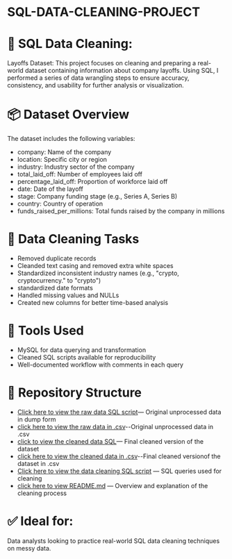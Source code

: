 # SQL-DATA-CLEANING-PROJECT
# 🧹 SQL Data Cleaning: 
Layoffs Dataset: This project focuses on cleaning and preparing a real-world dataset containing information about company layoffs. Using SQL, I performed a series of data wrangling steps to ensure accuracy, consistency, and usability for further analysis or visualization.


# 📦  Dataset Overview
The dataset includes the following variables:
* company: Name of the company
* location: Specific city or region
* industry: Industry sector of the company
* total_laid_off: Number of employees laid off
* percentage_laid_off: Proportion of workforce laid off
* date: Date of the layoff
* stage: Company funding stage (e.g., Series A, Series B)
* country: Country of operation
* funds_raised_per_millions: Total funds raised by the company in millions

# 🧽 Data Cleaning Tasks

* Removed duplicate records
* Cleanded text casing and removed extra white spaces
* Standardized inconsistent industry names (e.g., "crypto, cryptocurrency." to "crypto")
* standardized date formats
* Handled missing values and NULLs
* Created new columns for better time-based analysis

  
# 🔧 Tools Used
* MySQL for data querying and transformation
* Cleaned SQL scripts available for reproducibility
* Well-documented workflow with comments in each query

# 📂 Repository Structure
* [Click here to view the raw data SQL script](https://github.com/OgaPrecious/SQL-DATA-CLEANING-PROJECT/blob/main/01_raw_data.sql)— Original unprocessed data in dump form
* [click here to view the raw data in .csv](https://github.com/OgaPrecious/SQL-DATA-CLEANING-PROJECT/blob/main/02_raw_data.csv)--Original unprocessed data in .csv
* [click to view the cleaned data SQL](https://github.com/OgaPrecious/SQL-DATA-CLEANING-PROJECT/blob/main/03_cleaned_data.sql)— Final cleaned version of the dataset
* [click here to view the cleaned data in .csv](https://github.com/OgaPrecious/SQL-DATA-CLEANING-PROJECT/blob/main/04_cleaned_data.csv)--Final cleaned versionof the dataset in .csv
* [Click here to view the data cleaning SQL script](https://github.com/OgaPrecious/SQL-DATA-CLEANING-PROJECT/blob/main/05_data_cleaning_script.sql) — SQL queries used for cleaning
* [click here to view README.md](https://github.com/OgaPrecious/SQL-DATA-CLEANING-PROJECT/blob/main/README.md) — Overview and explanation of the cleaning process

# ✅ Ideal for: 
Data analysts looking to practice real-world SQL data cleaning techniques on messy data.

